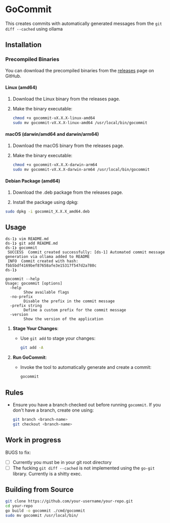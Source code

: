 # GoCommit

This creates commits with automatically generated messages from the `git diff --cached` using ollama

## Installation

### Precompiled Binaries

You can download the precompiled binaries from the [releases](https://github.com/vicendominguez/your-repo/releases) page on GitHub.

#### Linux (amd64)

1. Download the Linux binary from the releases page.
2. Make the binary executable:

   ```bash
   chmod +x gocommit-vX.X.X-linux-amd64
   sudo mv gocommit-vX.X.X-linux-amd64 /usr/local/bin/gocommit
   ```

#### macOS (darwin/amd64 and darwin/arm64)

1. Download the macOS binary from the releases page.
2. Make the binary executable:

   ```bash
   chmod +x gocommit-vX.X.X-darwin-arm64
   sudo mv gocommit-vX.X.X-darwin-arm64 /usr/local/bin/gocommit
   ```

#### Debian Package (amd64)

1. Download the .deb package from the releases page.

2. Install the package using dpkg:

```bash
sudo dpkg -i gocommit_X.X.X_amd64.deb
```

## Usage

```
ds-1❯ vim README.md
ds-1❯ git add README.md
ds-1❯ gocommit
 SUCCESS  Commit created successfully: [ds-1] Automated commit message generation via ollama added to README
 INFO  Commit created with hash: fbb5bdf4169bef87658afe3e15317f547d2a780c
ds-1❯
```

```
gocommit --help
Usage: gocommit [options]
  -help
    	Show available flags
  -no-prefix
    	Disable the prefix in the commit message
  -prefix string
    	Define a custom prefix for the commit message
  -version
    	Show the version of the application

```


1. **Stage Your Changes**:
   - Use `git add` to stage your changes:
     ```bash
     git add -A
     ```

2. **Run GoCommit**:
   - Invoke the tool to automatically generate and create a commit:
     ```bash
     gocommit
     ```

## Rules

- Ensure you have a branch checked out before running `gocommit`. If you don't have a branch, create one using:
  ```bash
  git branch <branch-name>
  git checkout <branch-name>

## Work in progress

BUGS to fix:

- [ ] Currently you must be in your git root directory
- [ ] The fucking `git diff --cached` is  not implemented using the `go-git` library. Currently is a shitty exec.

## Building from Source

  ```bash
  git clone https://github.com/your-username/your-repo.git
  cd your-repo
  go build -o gocommit ./cmd/gocommit
  sudo mv gocommit /usr/local/bin/ 
  ```
